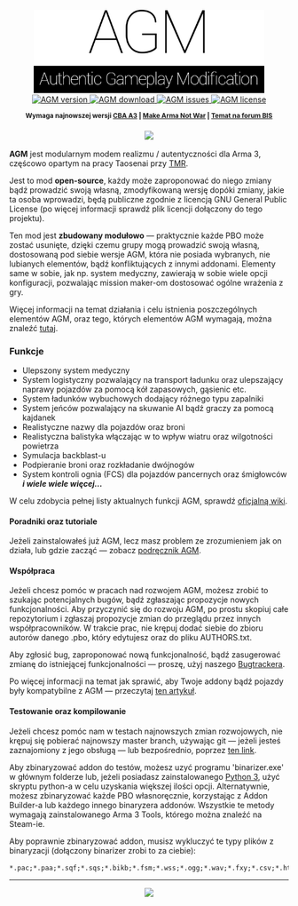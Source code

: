 <p align="center">
  <img src="https://raw.githubusercontent.com/KoffeinFlummi/AGM/master/.devfiles/Assets/Logo/agm_logo_black_transparent.png" height="150px" /><br />
  <a href="https://github.com/KoffeinFlummi/AGM/releases">
    <img src="http://img.shields.io/badge/release-0.95.3-green.svg?style=flat"
         alt="AGM version" />
  </a>
  <a href="https://github.com/KoffeinFlummi/AGM/releases/download/v0.95.3/AGM_v0.95.3.zip">
    <img src="http://img.shields.io/badge/download-21.9_MB-blue.svg?style=flat"
         alt="AGM download" />
  </a>
  <a href="https://github.com/KoffeinFlummi/AGM/issues">
    <img src="http://img.shields.io/github/issues/KoffeinFlummi/AGM.svg?style=flat"
         alt="AGM issues" />
  </a>
  <a href="https://github.com/KoffeinFlummi/AGM/blob/master/LICENSE">
    <img src="http://img.shields.io/badge/license-GPLv2-red.svg?style=flat"
         alt="AGM license" />
  </a>
</p>
<p align="center"><sup><strong>Wymaga najnowszej wersji <a href="http://www.armaholic.com/page.php?id=18767">CBA A3</a> | <a href="http://makearmanotwar.com/entry/7jnWM53S2e">Make Arma Not War</a> | <a href="http://forums.bistudio.com/showthread.php?178253-Authentic-Gameplay-Modification">Temat na forum BIS</a></strong></sup></p>

<p align="center"><img src="http://makearmanotwar.com/assets/img/badges/Total-Modification.png" height="150" /></p>

**AGM** jest modularnym modem realizmu / autentyczności dla Arma 3, częścowo opartym na pracy Taosenai przy [TMR](https://github.com/Taosenai/tmr).

Jest to mod **open-source**, każdy może zaproponować do niego zmiany bądź prowadzić swoją własną, zmodyfikowaną wersję dopóki zmiany, jakie ta osoba wprowadzi, będą publiczne zgodnie z licencją GNU General Public License (po więcej informacji sprawdź plik licencji dołączony do tego projektu).

Ten mod jest **zbudowany modułowo** — praktycznie każde PBO może zostać usunięte, dzięki czemu grupy mogą prowadzić swoją własną, dostosowaną pod siebie wersje AGM, która nie posiada wybranych, nie lubianych elementów, bądź konfliktujących z innymi addonami. Elementy same w sobie, jak np. system medyczny, zawierają w sobie wiele opcji konfiguracji, pozwalając mission maker-om dostosować ogólne wrażenia z gry.

Więcej informacji na temat działania i celu istnienia poszczególnych elementów AGM, oraz tego, których elementów AGM wymagają, można znaleźć [tutaj](https://github.com/KoffeinFlummi/AGM/wiki#features).

### Funkcje
*   Ulepszony system medyczny
*   System logistyczny pozwalający na transport ładunku oraz ulepszający  naprawy pojazdów za pomocą kół zapasowych, gąsienic etc.
*   System ładunków wybuchowych dodający różnego typu zapalniki
*   System jeńców pozwalający na skuwanie AI bądź graczy za pomocą kajdanek
*   Realistyczne nazwy dla pojazdów oraz broni
*   Realistyczna balistyka włączając w to wpływ wiatru oraz wilgotności powietrza
*   Symulacja backblast-u
*   Podpieranie broni oraz rozkładanie dwójnogów
*   System kontroli ognia (FCS) dla pojazdów pancernych oraz śmigłowców<br />
    ***i wiele wiele więcej...***

W celu zdobycia pełnej listy aktualnych funkcji AGM, sprawdź [oficjalną wiki](https://github.com/KoffeinFlummi/AGM/wiki).

#### Poradniki oraz tutoriale
Jeżeli zainstalowałeś już AGM, lecz masz problem ze zrozumieniem jak on działa, lub gdzie zacząć — zobacz [podręcznik AGM](https://github.com/KoffeinFlummi/AGM/wiki/Getting-Started).

#### Współpraca
Jeżeli chcesz pomóc w pracach nad rozwojem AGM, możesz zrobić to szukając potencjalnych bugów, bądź zgłaszając propozycje nowych funkcjonalności. Aby przyczynić się do rozwoju AGM, po prostu skopiuj całe repozytorium i zgłaszaj propozycje zmian do przeglądu przez innych współpracowników. W trakcie prac, nie krępuj dodać siebie do zbioru autorów danego .pbo, który edytujesz oraz do pliku AUTHORS.txt.

Aby zgłosić bug, zaproponować nową funkcjonalność, bądź zasugerować zmianę do istniejącej funkcjonalności — proszę, użyj naszego [Bugtrackera](https://github.com/KoffeinFlummi/AGM/issues).

Po więcej informacji na temat jak sprawić, aby Twoje addony bądź pojazdy były kompatybilne z AGM — przeczytaj [ten artykuł](https://github.com/KoffeinFlummi/AGM/wiki/For-Addon-Makers).

#### Testowanie oraz kompilowanie
Jeżeli chcesz pomóc nam w testach najnowszych zmian rozwojowych, nie krępuj się pobierać najnowszy master branch, używając git — jeżeli jesteś zaznajomiony z jego obsługą — lub bezpośrednio, poprzez [ten link](https://github.com/KoffeinFlummi/AGM/archive/master.zip).

Aby zbinaryzować addon do testów, możesz uzyć programu 'binarizer.exe' w głównym folderze lub, jeżeli posiadasz zainstalowanego [Python 3](https://www.python.org/), użyć skryptu python-a w celu uzyskania większej ilości opcji. Alternatywnie, możesz zbinaryzować każde PBO własnoręcznie, korzystając z Addon Builder-a lub każdego innego binaryzera addonów. Wszystkie te metody wymagają zainstalowanego Arma 3 Tools, którego można znaleźć na Steam-ie.

Aby poprawnie zbinaryzować addon, musisz wykluczyć te typy plików z binaryzacji (dołączony binarizer zrobi to za ciebie):
```
*.pac;*.paa;*.sqf;*.sqs;*.bikb;*.fsm;*.wss;*.ogg;*.wav;*.fxy;*.csv;*.html;*.lip;*.txt;*.wrp;*.bisurf;*.xml;*.hqf;
```

---
<p align="center"><a href="https://www.paypal.com/cgi-bin/webscr?cmd=_s-xclick&amp;hosted_button_id=HPAXPTVCNLDZS"><img src="https://www.paypalobjects.com/en_US/i/btn/btn_donateCC_LG.gif" style="max-width:100%;"></a></p>
